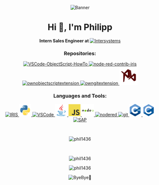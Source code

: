 <p align = "center">
    <img src="https://raw.githubusercontent.com/phil1436/phil1436/main/imgs/Banner.gif" alt="Banner" width = "80%"/>
</p>
<!--<p align = "center">
    <img src="https://www.intersystemsuki.com/wp-content/uploads/2020/06/finance.gif" alt="Banner" width = "80%"/>
</p>-->

<h1 align="center">Hi 👋, I'm Philipp</h1>

<p align = "center"><b>Intern Sales Engineer at <a href= "https://www.intersystems.com/"></b><img src="https://assets.intersystems.com/c0/46/341610fc45d7bdde5aba573d97cd/intersystems-logo.svg" alt="Intersystems" height="25" /></a></p>

<h3 align="center">Repositories:</h3>
<p align="center">
    <!--VSCode-ObjectScript-HowTo-->
    <a href="https://github.com/phil1436/VSCode-ObjectScript-HowTo" target="_blank" rel="noreferrer">
        <img src="https://raw.githubusercontent.com/phil1436/VSCode-ObjectScript-HowTo/master/imgs/IrisXVscode.png" alt="VSCode-ObjectScript-HowTo" height="60" />
    </a>
    <!--node-red-contrib-iris-->
    <a href="https://github.com/phil1436/node-red-contrib-iris" target="_blank" rel="noreferrer">
        <img src="https://raw.githubusercontent.com/phil1436/node-red-contrib-iris/master/src/InterSystemsLogo.png" alt="node-red-contrib-iris" height="60" />
    </a>
    <!--ownobjectscriptextension-->
    <a href="https://github.com/phil1436/ownobjectscriptextension" target="_blank" rel="noreferrer">
        <img src="https://raw.githubusercontent.com/phil1436/ownobjectscriptextension/master/resources/logo.png" alt="ownobjectscriptextension" height="60" />
    </a>
    <!--owngitextension-->
    <a href="https://github.com/phil1436/owngitextension" target="_blank" rel="noreferrer">
        <img src="https://raw.githubusercontent.com/phil1436/owngitextension/main/resources/logo.png" alt="owngitextension" height="60" />
    </a>
    <!--ownvscodeextension-->
    <a href="https://github.com/phil1436/ownvscodeextension" target="_blank" rel="noreferrer">
        <img src="https://raw.githubusercontent.com/phil1436/ownvscodeextension/master/resources/logo.png" alt="ownvscodeextension" height="60" />
    </a>
</p>
<h3 align="center">Languages and Tools:</h3>
<p align="center"> 
        <!--IRIS-->
        <a href="https://www.intersystems.com/data-platform/" target="_blank" rel="noreferrer">
            <img src="https://community.intersystems.com/sites/default/files/inline/images/iris_data_platform_cmyk_0.png" alt="IRIS" height="40" />
        </a>
        <!--PYTHON-->
        <a href="https://www.python.org" target="_blank" rel="noreferrer"> 
            <img src="https://raw.githubusercontent.com/devicons/devicon/master/icons/python/python-original.svg" alt="python" width="40" height="40" /> 
        </a>  
        <!--VSCode-->
        <a href="https://code.visualstudio.com/" target="_blank" rel="noreferrer">
            <img src="https://upload.wikimedia.org/wikipedia/commons/thumb/9/9a/Visual_Studio_Code_1.35_icon.svg/2048px-Visual_Studio_Code_1.35_icon.svg.png" alt="VSCode" width="40" height="40" />
        </a>  
        <!--JAVA-->
        <a href="https://www.java.com" target="_blank" rel="noreferrer"> 
            <img src="https://raw.githubusercontent.com/devicons/devicon/master/icons/java/java-original.svg" alt="java" width="40" height="40" /> 
        </a> 
        <!--Javascript-->
        <a href="https://developer.mozilla.org/en-US/docs/Web/JavaScript" target="_blank" rel="noreferrer"> 
            <img src="https://raw.githubusercontent.com/devicons/devicon/master/icons/javascript/javascript-original.svg" alt="javascript" width="40" height="40" /> 
        </a> 
        <!--NODEJS-->
        <a href="https://nodejs.org" target="_blank" rel="noreferrer"> 
            <img src="https://raw.githubusercontent.com/devicons/devicon/master/icons/nodejs/nodejs-original-wordmark.svg" alt="nodejs" width="40" height="40" /> 
        </a> 
        <!--NODERED-->
        <a href="https://nodered.org/" target="_blank" rel="noreferrer">
            <img src="https://upload.wikimedia.org/wikipedia/commons/2/2b/Node-red-icon.png" alt="nodered" width="40" height="40" />
        </a> 
        <!--GIT-->
        <a href="https://git-scm.com/" target="_blank" rel="noreferrer"> <img src="https://www.vectorlogo.zone/logos/git-scm/git-scm-icon.svg" alt="git" width="40" height="40"/> </a>
        <!--C++-->
        <a href="https://www.w3schools.com/cpp/" target="_blank" rel="noreferrer"> 
            <img src="https://raw.githubusercontent.com/devicons/devicon/master/icons/cplusplus/cplusplus-original.svg" alt="cplusplus" width="40" height="40" /> 
        </a> 
        <!--C-->
        <a href="https://www.cprogramming.com/" target="_blank" rel="noreferrer">
            <img src="https://raw.githubusercontent.com/devicons/devicon/master/icons/c/c-original.svg" alt="c" width="40" height="40" /> 
        </a> 
        <!--SAP-->
        <a href="https://www.sap.com/index.html" target="_blank" rel="noreferrer">
            <img src="https://upload.wikimedia.org/wikipedia/commons/thumb/5/59/SAP_2011_logo.svg/1200px-SAP_2011_logo.svg.png" alt="SAP" height="40" />
        </a> 
        <!--POSTMAN
        <a href="https://postman.com" target="_blank" rel="noreferrer">
            <img src="https://www.vectorlogo.zone/logos/getpostman/getpostman-icon.svg" alt="postman" width="40" height="40" /> 
        </a> -->
        <!--UNITY
        <a href="https://unity.com/" target="_blank" rel="noreferrer">
            <img src="https://www.vectorlogo.zone/logos/unity3d/unity3d-icon.svg" alt="unity" width="40" height="40" /> 
        </a>-->
</p>

<br>

<p align = "center"><img align="center" src="https://github-readme-stats.vercel.app/api/top-langs?username=phil1436&show_icons=true&locale=en&layout=compact" alt="phil1436" /></p>

<br>

<!--<p align="left"> <a href="https://github.com/ryo-ma/github-profile-trophy"><img src="https://github-profile-trophy.vercel.app/?username=phil1436" alt="phil1436" /></a> </p>-->

<p align = "center"><img align="center" src="https://github-readme-streak-stats.herokuapp.com/?user=phil1436&" alt="phil1436" /></p>

<p align="center"> <img src="https://komarev.com/ghpvc/?username=phil1436&label=Profile%20views&color=0e75b6&style=flat"
        alt="phil1436" /> </p>

<p align = "center">
    <img src="https://raw.githubusercontent.com/phil1436/phil1436/main/imgs/ByBye.gif" alt="ByeBye👋"/>
</p>